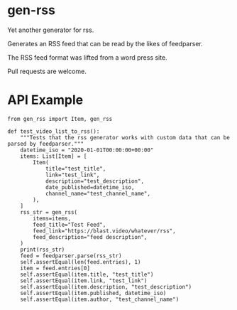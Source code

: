 # gen-rss

Yet another generator for rss.

Generates an RSS feed that can be read by the likes of feedparser.

The RSS feed format was lifted from a word press site.

Pull requests are welcome.


# API Example

```
from gen_rss import Item, gen_rss

def test_video_list_to_rss():
    """Tests that the rss generator works with custom data that can be parsed by feedparser."""
    datetime_iso = "2020-01-01T00:00:00+00:00"
    items: List[Item] = [
        Item(
            title="test_title",
            link="test_link",
            description="test_description",
            date_published=datetime_iso,
            channel_name="test_channel_name",
        ),
    ]
    rss_str = gen_rss(
        items=items,
        feed_title="Test Feed",
        feed_link="https://blast.video/whatever/rss",
        feed_description="feed description",
    )
    print(rss_str)
    feed = feedparser.parse(rss_str)
    self.assertEqual(len(feed.entries), 1)
    item = feed.entries[0]
    self.assertEqual(item.title, "test_title")
    self.assertEqual(item.link, "test_link")
    self.assertEqual(item.description, "test_description")
    self.assertEqual(item.published, datetime_iso)
    self.assertEqual(item.author, "test_channel_name")
```
